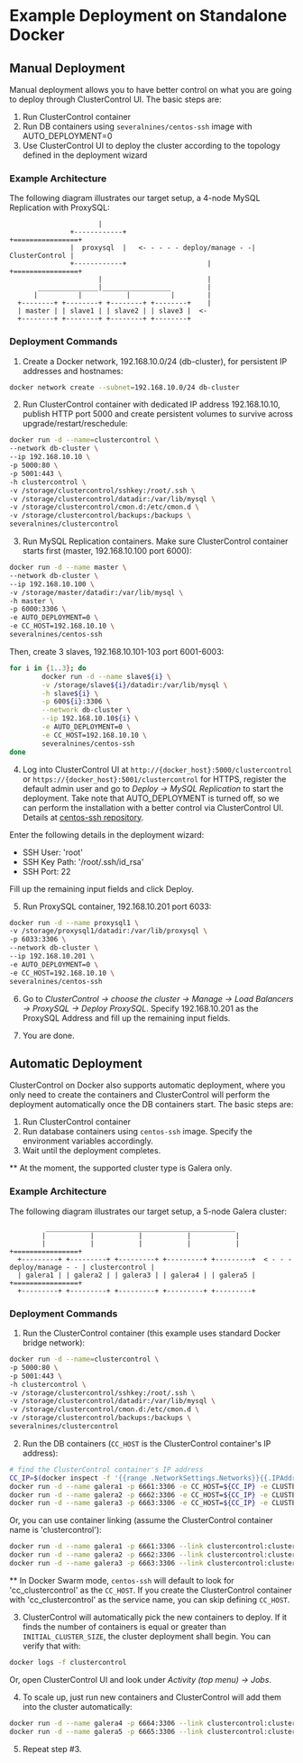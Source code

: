 # Example Deployment on Standalone Docker #

## Manual Deployment ##

Manual deployment allows you to have better control on what you are going to deploy through ClusterControl UI. The basic steps are:
1) Run ClusterControl container
2) Run DB containers using `severalnines/centos-ssh` image with AUTO_DEPLOYMENT=0
3) Use ClusterControl UI to deploy the cluster according to the topology defined in the deployment wizard

### Example Architecture ###

The following diagram illustrates our target setup, a 4-node MySQL Replication with ProxySQL:

```
                      |
               +------------+                               +================+
               |  proxysql  |   <- - - - - deploy/manage - -| ClusterControl |
               +------------+                    |          +================+
                      |                          |
       _______________|_________________         |
      |          |           |          |        |
  +--------+ +--------+ +--------+ +--------+    |
  | master | | slave1 | | slave2 | | slave3 |  <-
  +--------+ +--------+ +--------+ +--------+
```

### Deployment Commands ###

1. Create a Docker network, 192.168.10.0/24 (db-cluster), for persistent IP addresses and hostnames:

```bash
docker network create --subnet=192.168.10.0/24 db-cluster
```

2. Run ClusterControl container with dedicated IP address 192.168.10.10, publish HTTP port 5000 and create persistent volumes to survive across upgrade/restart/reschedule:

```bash
docker run -d --name=clustercontrol \
--network db-cluster \
--ip 192.168.10.10 \
-p 5000:80 \
-p 5001:443 \
-h clustercontrol \
-v /storage/clustercontrol/sshkey:/root/.ssh \
-v /storage/clustercontrol/datadir:/var/lib/mysql \
-v /storage/clustercontrol/cmon.d:/etc/cmon.d \
-v /storage/clustercontrol/backups:/backups \
severalnines/clustercontrol
```

3. Run MySQL Replication containers. Make sure ClusterControl container starts first (master, 192.168.10.100 port 6000):

```bash
docker run -d --name master \
--network db-cluster \
--ip 192.168.10.100 \
-v /storage/master/datadir:/var/lib/mysql \
-h master \
-p 6000:3306 \
-e AUTO_DEPLOYMENT=0 \
-e CC_HOST=192.168.10.10 \
severalnines/centos-ssh
```

Then, create 3 slaves, 192.168.10.101-103 port 6001-6003:

```bash
for i in {1..3}; do
        docker run -d --name slave${i} \
        -v /storage/slave${i}/datadir:/var/lib/mysql \
        -h slave${i} \
        -p 600${i}:3306 \
        --network db-cluster \
        --ip 192.168.10.10${i} \
        -e AUTO_DEPLOYMENT=0 \
        -e CC_HOST=192.168.10.10 \
        severalnines/centos-ssh
done
```

4. Log into ClusterControl UI at `http://{docker_host}:5000/clustercontrol` or `https://{docker_host}:5001/clustercontrol` for HTTPS, register the default admin user and go to *Deploy -> MySQL Replication* to start the deployment. Take note that AUTO_DEPLOYMENT is turned off, so we can perform the installation with a better control via ClusterControl UI. Details at [centos-ssh repository](https://github.com/severalnines/docker-centos-ssh#environment-variables).

Enter the following details in the deployment wizard:

* SSH User: 'root'
* SSH Key Path: '/root/.ssh/id_rsa'
* SSH Port: 22

Fill up the remaining input fields and click Deploy.

5. Run ProxySQL container, 192.168.10.201 port 6033:

```bash
docker run -d --name proxysql1 \
-v /storage/proxysql1/datadir:/var/lib/proxysql \
-p 6033:3306 \
--network db-cluster \
--ip 192.168.10.201 \
-e AUTO_DEPLOYMENT=0 \
-e CC_HOST=192.168.10.10 \
severalnines/centos-ssh
```

6. Go to *ClusterControl -> choose the cluster -> Manage -> Load Balancers -> ProxySQL -> Deploy ProxySQL*. Specify 192.168.10.201 as the ProxySQL Address and fill up the remaining input fields.

7. You are done.


## Automatic Deployment ##

ClusterControl on Docker also supports automatic deployment, where you only need to create the containers and ClusterControl will perform the deployment automatically once the DB containers start. The basic steps are:
1) Run ClusterControl container
2) Run database containers using `centos-ssh` image. Specify the environment variables accordingly.
3) Wait until the deployment completes.

** At the moment, the supported cluster type is Galera only.

### Example Architecture ###

The following diagram illustrates our target setup, a 5-node Galera cluster:

```
         _______________________________________________
        |           |           |           |           |
        |           |           |           |           |                                +================+
  +---------+ +---------+ +---------+ +---------+ +---------+  < - - - deploy/manage - - | clustercontrol |
  | galera1 | | galera2 | | galera3 | | galera4 | | galera5 |                            +================+
  +---------+ +---------+ +---------+ +---------+ +---------+
```


### Deployment Commands ###

1) Run the ClusterControl container (this example uses standard Docker bridge network):

```bash
docker run -d --name=clustercontrol \
-p 5000:80 \
-p 5001:443 \
-h clustercontrol \
-v /storage/clustercontrol/sshkey:/root/.ssh \
-v /storage/clustercontrol/datadir:/var/lib/mysql \
-v /storage/clustercontrol/cmon.d:/etc/cmon.d \
-v /storage/clustercontrol/backups:/backups \
severalnines/clustercontrol
```

2) Run the DB containers (`CC_HOST` is the ClusterControl container's IP address):

```bash
# find the ClusterControl container's IP address
CC_IP=$(docker inspect -f '{{range .NetworkSettings.Networks}}{{.IPAddress}}{{end}}' clustercontrol)
docker run -d --name galera1 -p 6661:3306 -e CC_HOST=${CC_IP} -e CLUSTER_TYPE=galera -e CLUSTER_NAME=mygalera -e INITIAL_CLUSTER_SIZE=3 severalnines/centos-ssh
docker run -d --name galera2 -p 6662:3306 -e CC_HOST=${CC_IP} -e CLUSTER_TYPE=galera -e CLUSTER_NAME=mygalera -e INITIAL_CLUSTER_SIZE=3 severalnines/centos-ssh
docker run -d --name galera3 -p 6663:3306 -e CC_HOST=${CC_IP} -e CLUSTER_TYPE=galera -e CLUSTER_NAME=mygalera -e INITIAL_CLUSTER_SIZE=3 severalnines/centos-ssh
```

Or, you can use container linking (assume the ClusterControl container name is 'clustercontrol'):

```bash
docker run -d --name galera1 -p 6661:3306 --link clustercontrol:clustercontrol -e CLUSTER_TYPE=galera -e CLUSTER_NAME=mygalera -e INITIAL_CLUSTER_SIZE=3 severalnines/centos-ssh
docker run -d --name galera2 -p 6662:3306 --link clustercontrol:clustercontrol -e CLUSTER_TYPE=galera -e CLUSTER_NAME=mygalera -e INITIAL_CLUSTER_SIZE=3 severalnines/centos-ssh
docker run -d --name galera3 -p 6663:3306 --link clustercontrol:clustercontrol -e CLUSTER_TYPE=galera -e CLUSTER_NAME=mygalera -e INITIAL_CLUSTER_SIZE=3 severalnines/centos-ssh
```

** In Docker Swarm mode, `centos-ssh` will default to look for 'cc_clustercontrol' as the `CC_HOST`. If you create the ClusterControl container with 'cc_clustercontrol' as the service name, you can skip defining `CC_HOST`.

3) ClusterControl will automatically pick the new containers to deploy. If it finds the number of containers is equal or greater than `INITIAL_CLUSTER_SIZE`, the cluster deployment shall begin. You can verify that with:

```bash
docker logs -f clustercontrol
```

Or, open ClusterControl UI and look under *Activity (top menu) -> Jobs*.

4) To scale up, just run new containers and ClusterControl will add them into the cluster automatically:

```bash
docker run -d --name galera4 -p 6664:3306 --link clustercontrol:clustercontrol -e CLUSTER_TYPE=galera -e CLUSTER_NAME=mygalera -e INITIAL_CLUSTER_SIZE=3 severalnines/centos-ssh
docker run -d --name galera5 -p 6665:3306 --link clustercontrol:clustercontrol -e CLUSTER_TYPE=galera -e CLUSTER_NAME=mygalera -e INITIAL_CLUSTER_SIZE=3 severalnines/centos-ssh
```

5) Repeat step #3.


